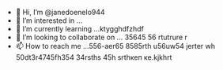 - 👋 Hi, I’m @janedoenelo944
- 👀 I’m interested in ...
- 🌱 I’m currently learning ...ktygghdfzhdf
- 💞️ I’m looking to collaborate on ... 35645 56 rtutrure r
- 📫 How to reach me ...556-aer65 8585rth u56uw54 jerter wh
50dt3r4745fh354 34rsths 45h srthкеп ке.kjkhrt
<!---ifty
janedoenelo944/janedoenelo944 is a ✨ special ✨ repository because its `README.md` (this file) appears on your GitHub profile.
You can click the Preview link to take a look at your changes.
--->

